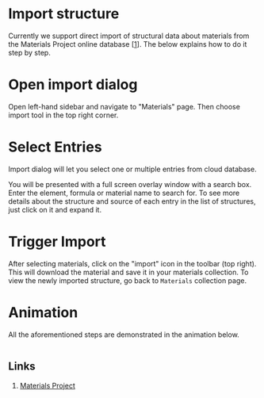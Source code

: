 # Import structure

Currently we support direct import of structural data about materials from the Materials Project online database [[1](#links)]. The below explains how to do it step by step.


# Open import dialog

Open left-hand sidebar and navigate to "Materials" page. Then choose import tool <i class="zmdi zmdi-cloud-upload zmdi-hc-border"></i> in the top right corner.

# Select Entries

Import dialog will let you select one or multiple entries from cloud database.

You will be presented with a full screen overlay window with a search box.  Enter the element, formula or material name to search for. To see more details about the structure and source of each entry in the list of structures, just click on it and expand it.

# Trigger Import

After selecting materials, click on the "import" icon <i class="zmdi zmdi-cloud-upload zmdi-hc-border"></i> in the toolbar (top right). This will download the material and save it in your materials collection. To view the newly imported structure, go back to `Materials` collection page.

# Animation

All the aforementioned steps are demonstrated in the animation below.

<img data-gifffer="/images/ImportMaterialsProjectMaterial.gif" />


## Links

1. [Materials Project](https://materialsproject.org/)
